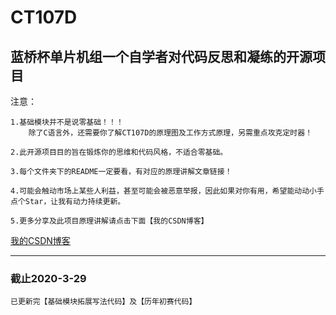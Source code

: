 
# CT107D
## 蓝桥杯单片机组一个自学者对代码反思和凝练的开源项目




注意：

    1.基础模块并不是说零基础！！！
        除了C语言外，还需要你了解CT107D的原理图及工作方式原理，另需重点攻克定时器！
        
    2.此开源项目目的旨在锻炼你的思维和代码风格，不适合零基础。
    
    3.每个文件夹下的README一定要看，有对应的原理讲解文章链接！
    
    4.可能会触动市场上某些人利益，甚至可能会被恶意举报，因此如果对你有用，希望能动动小手点个Star，让我有动力持续更新。
    
    5.更多分享及此项目原理讲解请点击下面【我的CSDN博客】
    
    
    


[我的CSDN博客](https://me.csdn.net/weixin_43894786)


**** 

### 截止2020-3-29
    已更新完【基础模块拓展写法代码】及【历年初赛代码】

